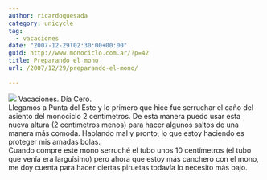 ```yaml
---
author: ricardoquesada
category: unicycle
tag:
  - vacaciones
date: "2007-12-29T02:30:00+00:00"
guid: http://www.monociclo.com.ar/?p=42
title: Preparando el mono
url: /2007/12/29/preparando-el-mono/

---
```

[![](/wp-content/uploads/2007/12/d20ea-img_0562.jpg)](/wp-content/uploads/2007/12/d20ea-img_0562.jpg) Vacaciones. Día Cero.  
Llegamos a Punta del Este y lo primero que hice fue serruchar el caño del asiento del monociclo 2 centímetros. De esta manera puedo usar esta nueva altura (2 centímetros menos) para hacer algunos saltos de una manera más comoda. Hablando mal y pronto, lo que estoy haciendo es proteger mis amadas bolas.  
Cuando compré este mono serruché el tubo unos 10 centímetros (el tubo que venía era larguísimo) pero ahora que estoy más canchero con el mono, me doy cuenta para hacer ciertas piruetas todavía lo necesito más bajo.
